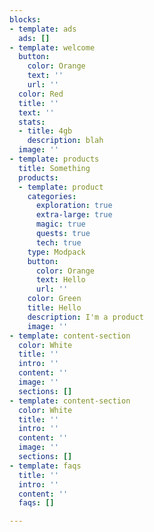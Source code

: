 ```yaml
---
blocks:
- template: ads
  ads: []
- template: welcome
  button:
    color: Orange
    text: ''
    url: ''
  color: Red
  title: ''
  text: ''
  stats:
  - title: 4gb
    description: blah
  image: ''
- template: products
  title: Something
  products:
  - template: product
    categories:
      exploration: true
      extra-large: true
      magic: true
      quests: true
      tech: true
    type: Modpack
    button:
      color: Orange
      text: Hello
      url: ''
    color: Green
    title: Hello
    description: I'm a product
    image: ''
- template: content-section
  color: White
  title: ''
  intro: ''
  content: ''
  image: ''
  sections: []
- template: content-section
  color: White
  title: ''
  intro: ''
  content: ''
  image: ''
  sections: []
- template: faqs
  title: ''
  intro: ''
  content: ''
  faqs: []

---
```

